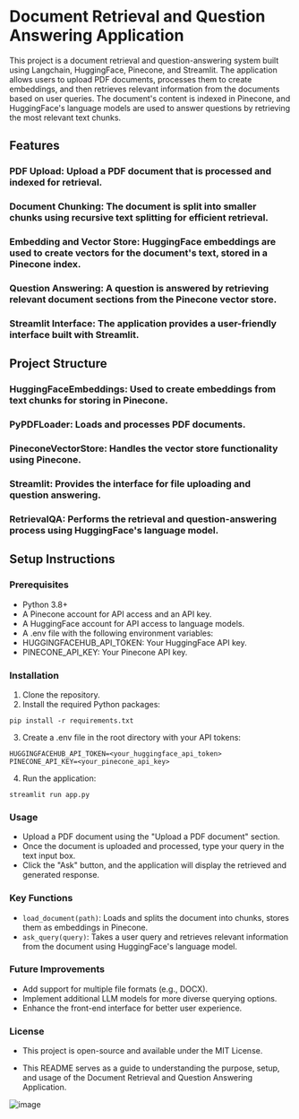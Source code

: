 # Document Retrieval and Question Answering Application
This project is a document retrieval and question-answering system built using Langchain, HuggingFace, Pinecone, and Streamlit. The application allows users to upload PDF documents, processes them to create embeddings, and then retrieves relevant information from the documents based on user queries. The document's content is indexed in Pinecone, and HuggingFace's language models are used to answer questions by retrieving the most relevant text chunks.

## Features
### PDF Upload: Upload a PDF document that is processed and indexed for retrieval.
### Document Chunking: The document is split into smaller chunks using recursive text splitting for efficient retrieval.
### Embedding and Vector Store: HuggingFace embeddings are used to create vectors for the document's text, stored in a Pinecone index.
### Question Answering: A question is answered by retrieving relevant document sections from the Pinecone vector store.
### Streamlit Interface: The application provides a user-friendly interface built with Streamlit.

## Project Structure
### HuggingFaceEmbeddings: Used to create embeddings from text chunks for storing in Pinecone.
### PyPDFLoader: Loads and processes PDF documents.
### PineconeVectorStore: Handles the vector store functionality using Pinecone.
### Streamlit: Provides the interface for file uploading and question answering.
### RetrievalQA: Performs the retrieval and question-answering process using HuggingFace's language model.

## Setup Instructions
### Prerequisites
* Python 3.8+
* A Pinecone account for API access and an API key.
* A HuggingFace account for API access to language models.
* A .env file with the following environment variables:
* HUGGINGFACEHUB_API_TOKEN: Your HuggingFace API key.
* PINECONE_API_KEY: Your Pinecone API key.

### Installation
1. Clone the repository.
2. Install the required Python packages:

`pip install -r requirements.txt`

3. Create a .env file in the root directory with your API tokens:

`HUGGINGFACEHUB_API_TOKEN=<your_huggingface_api_token>`
`PINECONE_API_KEY=<your_pinecone_api_key>`

4. Run the application:

`streamlit run app.py`

### Usage
* Upload a PDF document using the "Upload a PDF document" section.
* Once the document is uploaded and processed, type your query in the text input box.
* Click the "Ask" button, and the application will display the retrieved and generated response.


### Key Functions
* `load_document(path)`: Loads and splits the document into chunks, stores them as embeddings in Pinecone.
* `ask_query(query)`: Takes a user query and retrieves relevant information from the document using HuggingFace's language model.


### Future Improvements
- Add support for multiple file formats (e.g., DOCX).
- Implement additional LLM models for more diverse querying options.
- Enhance the front-end interface for better user experience.


### License
- This project is open-source and available under the MIT License.

- This README serves as a guide to understanding the purpose, setup, and usage of the Document Retrieval and Question Answering Application.









![image](https://github.com/user-attachments/assets/e3e523d6-1fd6-4b4a-ab26-73c18966df6f)

